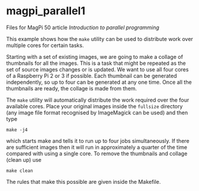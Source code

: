 # magpi_parallel1
Files for MagPi 50 article *Introduction to parallel programming*

This example shows how the `make` utility can be used to distribute work
over multiple cores for certain tasks.

Starting with a set of existing images, we are going to make a collage
of thumbnails for all the images.  This is a task that might be
repeated as the set of source images changes or is updated.  We want
to use all four cores of a Raspberry Pi 2 or 3 if possible.  Each
thumbnail can be generated independently, so up to four can be
generated at any one time.  Once all the thumbnails are ready, the
collage is made from them.

The `make` utility will automatically distribute the work required over
the four available cores.  Place your original images inside the
`fullsize` directory (any image file format recognised by ImageMagick
can be used) and then type

    make -j4

which starts make and tells it to run up to four jobs simultaneously.
If there are sufficient images then it will run in approximately a quarter
of the time compared with using a single core.  To remove the thumbnails
and collage (clean up) use

    make clean

The rules that make this possible are given inside the Makefile.

